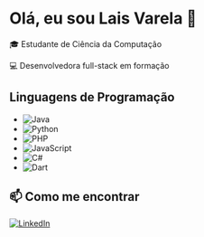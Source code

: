 # Olá, eu sou Lais Varela 👋

🎓 Estudante de Ciência da Computação

💻 Desenvolvedora full-stack em formação

## Linguagens de Programação
- ![Java](https://img.shields.io/badge/Java-007396?style=flat&logo=java&logoColor=white)
- ![Python](https://img.shields.io/badge/Python-3776AB?style=flat&logo=python&logoColor=white)
- ![PHP](https://img.shields.io/badge/PHP-777BB4?style=flat&logo=php&logoColor=white)
- ![JavaScript](https://img.shields.io/badge/JavaScript-F7DF1E?style=flat&logo=javascript&logoColor=black) 
- ![C#](https://img.shields.io/badge/C%23-239120?style=flat&logo=c-sharp&logoColor=white) 
- ![Dart](https://img.shields.io/badge/Dart-0175C2?style=flat&logo=dart&logoColor=white)
  
## 📫 Como me encontrar
[![LinkedIn](https://img.shields.io/badge/LinkedIn-0077B5?style=for-the-badge&logo=linkedin&logoColor=white)](https://www.linkedin.com/in/lais-varela-05a84b256/)
